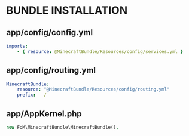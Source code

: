 BUNDLE INSTALLATION
===================

app/config/config.yml
---------------------

``` yaml
imports:
    - { resource: @MinecraftBundle/Resources/config/services.yml }
```

app/config/routing.yml
----------------------

``` yaml
MinecraftBundle:
    resource: "@MinecraftBundle/Resources/config/routing.yml"
    prefix:   /
```

app/AppKernel.php
-----------------

``` php
new FoM\MinecraftBundle\MinecraftBundle(),
```
